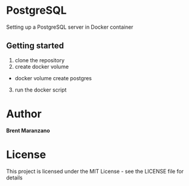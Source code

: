 # PostgreSQL
Setting up a PostgreSQL server in Docker container

## Getting started
1. clone the repository
2. create docker volume
* docker volume create postgres
3. run the docker script

# Author

**Brent Maranzano**

# License

This project is licensed under the MIT License - see the LICENSE file for details
